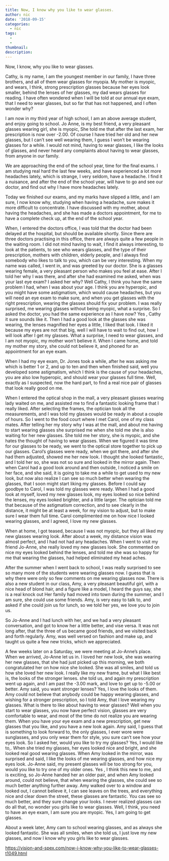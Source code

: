 ```yaml
---
title: Now, I know why you like to wear glasses.
author: nic
date: '2018-09-15'
categories:
  - nic
tags:
  - 
  - 
thumbnail: 
description: 
---
```


Now, I know, why you like to wear glasses.




Cathy, is my name, I am the youngest member in our family, I have three brothers, and all of them wear glasses for myopia.
My mother is myopic, and wears, I think, strong prescription glasses because her eyes look smaller, behind the lenses of her glasses, my dad wears glasses for reading. 
I have often wondered when I will be told at our annual eye exam, that I need to wear glasses, but so far that has not happened, and I often wonder why?


I am now in my third year of high school, I am an above average student, and enjoy going to school.
Jo Anne, is my best friend, a very pleasant glasses wearing girl, she is myopic,
She told me that after the last exam, her prescription is now over -2.00.
Of course I have tried her old and her new glasses, but I can’t see well wearing them, I guess I won’t be wearing glasses for a while.
I would not mind, having to wear glasses, I like the looks of glasses, and never heard any complaints
about having to wear glasses, from anyone in our family.


We are approaching the end of the school year, time for the final exams.
I am studying real hard the last few weeks, and have experienced a lot more headaches lately, which is strange, I very seldom, have a headache.
I find it a nuisance, and after the end of the school year, will have to go and see our doctor, and find out why I have more headaches lately.


Today we finished our exams, and my marks have slipped a little, and I am sure, I now know why,
studying when having a headache, sure makes it more difficult to concentrate.
I have discussed with my mother, about having the headaches, and she has made a doctors appointment, for me to have a complete check up, at the end of the school year.


When, I entered the doctors office, I was told that the doctor had been delayed at the hospital,
but should be available shortly.
Since there are three doctors practising in this office, there are always quite a few people in the waiting room.
I did not mind having to wait, I find it always interesting, to look at the patients,
to see who wears glasses, and the type of their prescription, mothers with children, elderly people, and I always find somebody who likes to talk to you, which can be very interesting.
When my name was called, I went in, and was greeted by our doctor.
She is a glasses wearing female, a very pleasant person who makes you feel at ease.
After I told her why I was there, and after she had examined me asked, when was your last eye exam?
I asked her why?
Well Cathy, I think you have the same problem I had, when I was about your age. 
I think you are hyperopic, and you might have some astigmatism, which would cause headaches, but you will need an eye exam to make sure, and when you get glasses with the right prescription, wearing the glasses should fix your problem.
I was really surprised, me wearing glasses without being myopic, what a surprise.
So I asked the doctor, you had the same experience as I have now?
Yes , Cathy it sure sounds like it.
Then I had a good look at the glasses she was wearing, the lenses magnified her eyes a little, I liked that look. 
I liked it because my eyes are not that big, well I will have to wait to find out, how I will look after I get my glasses.
What a surprise, I need to wear glasses, and I am not myopic, my mother won’t believe it.
When I came home, and told my mother my story, she could not believe it, and phoned for an appointment for an eye exam.


When I had my eye exam, Dr. Jones took a while, after he was asking me which is better 1 or 2, and up to ten and then when finished said, well you developed some astigmatism, which I think is the cause of your headaches, you are also low hyperopic, and should wear your glasses full time.
Well, exactly as I suspected, now the hard part, to find a real nice pair of glasses that look really good on me.


When I entered the optical shop in the mall, a very pleasant glasses wearing lady waited on me, and assisted me to find a fantastic looking frame that I really liked.
After selecting the frames, the optician took all the measurements,
and I was told my glasses would be ready in about a couple of hours.
So I went to the food court where I met Carol, one of my class mates.
After telling her my story why I was at the mall, and about me having to start wearing glasses she surprised me when she told me she is also waiting for her new glasses.
She told me her story, she is myopic, and she hates the thought of having to wear glasses.
When we figured it was time for our glasses to be ready, we went to the optical store together to pick up our glasses.
Carol’s glasses were ready, when we got there, and after she had them adjusted, showed me her new look.
I thought she looked fantastic, and I told her so, she was not so sure and looked in the mirror again.
Then when Carol had a good look around and then outside, I noticed a smile on her face, and she said, it is going to take me a while to get used to my new look, but now also realize I can see so much better when wearing the glasses, that I soon might start liking my glasses.
Before I could say goodbye to Carol, I was told my glasses were ready.
When I had a good look at myself, loved my new glasses look, my eyes looked so nice behind the lenses, my eyes looked brighter, and a little larger.
The optician told me that because of the astigmatism correction, and to see clearly in the distance, it might be at least a week, for my vision to adjust, but to make sure I wear them full time.
Carol complimented me on how nice I looked wearing glasses, and I agreed, I love my new glasses.


When at home, I got teased, because I was not myopic, but they all liked my new glasses wearing look.
After about a week, my distance vision was almost perfect, and I had not had any headaches.
When I went to visit my friend Jo-Anne, she really loved my new glasses look.
She commented on nice my eyes looked behind the lenses, and told me she was so happy for me that wearing the glasses, had helped eliminated my head aches.


After the summer when I went back to school, I was really surprised to see so many more of the students were wearing glasses now.
I guess that is why there were only so few comments on me wearing glasses now.
There is also a new student in our class, Amy, a very pleasant beautiful girl, with a nice head of blond hair, and a figure like a model, I heard the guys say, she is a real knock out
Her family had moved into town during the summer, and I am sure, she could use some friends.
Amy, is very easy to talk to, and asked if she could join us for lunch, so we told her yes, we love you to join us.


So Jo-Anne and I had lunch with her, and we had a very pleasant conversation, and got to know her a little better, and vise versa.
It was not long after, that the three of us became good friends, and we visited back and forth regularly.
Amy, was well versed on fashion and make up, and taught us quite a few new tricks, which we appreciated.


A few weeks later on a Saturday, we were meeting at Jo-Anne’s place.
When we arrived, Jo-Anne let us in.
I loved her new look, she was wearing her new glasses, that she had just picked up this morning, we both congratulated her on how nice she looked.
She was all smiles, and told us how she loved her new look.
I really like my new frame, but what I like best is, the looks of the stronger lenses. she told us, and again my prescription went up again, and I am past the -3.00 mark, and love to get up to -5.00 or better.
Amy said, you want stronger lenses? 
Yes, I love the looks of them.
Amy could not believe that anybody could be happy wearing glasses, and wishing for a stronger prescription, so I told Amy, that I love wearing my glasses.
What is there to like about having to wear glasses?
Well when you start to wear glasses, you now have perfect vision, glasses are very comfortable to wear, and most of the time do not realize you are wearing them.
When you have your eye exam and a new prescription, get new glasses that you like, and you have a new look again.
Amy said, I guess that is something to look forward to, the only glasses, I ever wore were sunglasses,
and you only wear them for style, you sure can’t see how your eyes look.
So I asked her, would you like to try my glasses?
Yes, I would like to,.
When she tried my glasses, her eyes looked nice and bright, and she looked real good wearing glasses.
When Amy looked in the mirror, was surprised and said, I like the looks of me wearing glasses, and how nice my eyes look.
Jo-Anne said, my present glasses will be too strong for you, would you like to try one of my older ones.
Yes , I think this new to me, and is exciting, so Jo-Anne handed her an older pair, and when Amy looked around, could not believe, that when wearing the glasses, she could see so much better anything 
further away. 
Amy walked over to a window and looked out, I cannot believe it, I can see leaves on the trees, and everything nice and clear down the street, these glasses are fantastic.
You cas see so much better, and they sure change your looks.
I never realized glasses can do all that, no wonder you girls like to wear glasses.
Well, I think, you need to have an eye exam, I am sure you are myopic.
Yes, I am going to get glasses.


About a week later, Amy cam to school wearing glasses, and as always she looked fantastic.
She was all smiles, when she told us, I just love my new glasses, and now I know why you girls like to wear glasses.

https://vision-and-spex.com/now-i-know-why-you-like-to-wear-glasses-t1049.html

